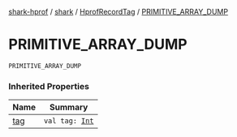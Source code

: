 [shark-hprof](../../index.md) / [shark](../index.md) / [HprofRecordTag](index.md) / [PRIMITIVE_ARRAY_DUMP](./-p-r-i-m-i-t-i-v-e_-a-r-r-a-y_-d-u-m-p.md)

# PRIMITIVE_ARRAY_DUMP

`PRIMITIVE_ARRAY_DUMP`

### Inherited Properties

| Name | Summary |
|---|---|
| [tag](tag.md) | `val tag: `[`Int`](https://kotlinlang.org/api/latest/jvm/stdlib/kotlin/-int/index.html) |
